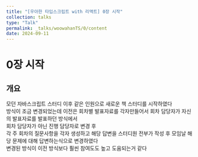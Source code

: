 ```yaml
---
title: "[우아한 타입스크립트 with 리액트] 0장 시작"
collection: talks
type: "Talk"
permalink: _talks/woowahanTS/0/content
date: 2024-09-11
---
```


# 0장 시작

## 개요
모던 자바스크립트 스터디 이후 같은 인원으로 새로운 책 스터디를 시작하였다<br>
방식이 조금 변경되었는데 이전은 회차별 발표자료를 각자만들어서 회차 담당자가 자신의 발표자료를 발표하던 방식에서<br>
회차 담당자가 아닌 진행 담당자로 변경 후 <br>
각 주 회차의 질문사항을 각자 생성하고 해당 답변을 스터디원 전부가 작성 후 모임날 해당 문제에 대해 답변하는식으로 변경하였다<br>
변경된 방식이 이전 방식보다 훨씬 참여도도 높고 도움되는거 같다

